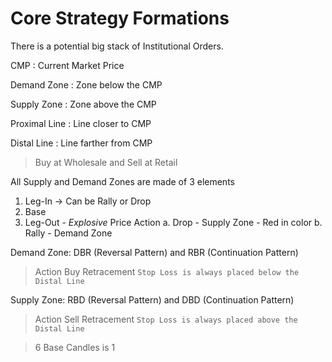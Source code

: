 # Core Strategy Formations

There is a potential big stack of Institutional Orders.

CMP
: Current Market Price

Demand Zone
: Zone below the CMP

Supply Zone
: Zone above the CMP

Proximal Line
: Line closer to CMP

Distal Line
: Line farther from CMP

> Buy at Wholesale and Sell at Retail

All Supply and Demand Zones are made of 3 elements
1. Leg-In -> Can be Rally or Drop
2. Base
3. Leg-Out - *Explosive* Price Action
	a. Drop - Supply Zone - Red in color
	b. Rally - Demand Zone

Demand Zone: DBR (Reversal Pattern) and RBR (Continuation Pattern)
> Action
> Buy Retracement 
`Stop Loss is always placed below the Distal Line`

Supply Zone: RBD (Reversal Pattern) and DBD (Continuation Pattern)
> Action
> Sell Retracement 
`Stop Loss is always placed above the Distal Line`

> 6 Base Candles is 1 


<!--stackedit_data:
eyJoaXN0b3J5IjpbMTUwMDE5NTkyMywtMTM5MjQ5MTgxNiwyOT
M3NDkwNjgsLTExMDAyNTM2MzcsLTczNzY2ODY4N119
-->